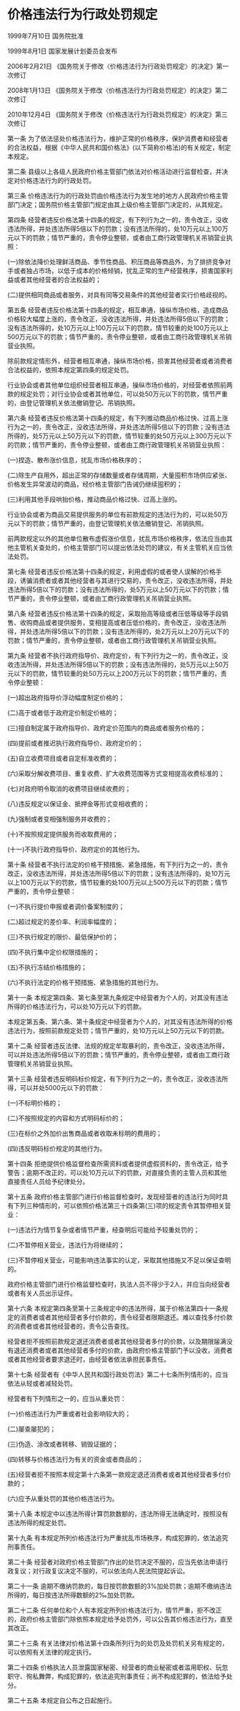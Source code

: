 # 价格违法行为行政处罚规定

1999年7月10日 国务院批准

1999年8月1日 国家发展计划委员会发布

2006年2月21日 《国务院关于修改〈价格违法行为行政处罚规定〉的决定》第一次修订

2008年1月13日 《国务院关于修改〈价格违法行为行政处罚规定〉的决定》第二次修订

2010年12月4日 《国务院关于修改〈价格违法行为行政处罚规定〉的决定》第三次修订

<!-- INFO END -->

第一条 为了依法惩处价格违法行为，维护正常的价格秩序，保护消费者和经营者的合法权益，根据《中华人民共和国价格法》(以下简称价格法)的有关规定，制定本规定。

第二条 县级以上各级人民政府价格主管部门依法对价格活动进行监督检查，并决定对价格违法行为的行政处罚。

第三条 价格违法行为的行政处罚由价格违法行为发生地的地方人民政府价格主管部门决定；国务院价格主管部门规定由其上级价格主管部门决定的，从其规定。

第四条 经营者违反价格法第十四条的规定，有下列行为之一的，责令改正，没收违法所得，并处违法所得5倍以下的罚款；没有违法所得的，处10万元以上100万元以下的罚款；情节严重的，责令停业整顿，或者由工商行政管理机关吊销营业执照：

(一)除依法降价处理鲜活商品、季节性商品、积压商品等商品外，为了排挤竞争对手或者独占市场，以低于成本的价格倾销，扰乱正常的生产经营秩序，损害国家利益或者其他经营者的合法权益的；

(二)提供相同商品或者服务，对具有同等交易条件的其他经营者实行价格歧视的。

第五条 经营者违反价格法第十四条的规定，相互串通，操纵市场价格，造成商品价格较大幅度上涨的，责令改正，没收违法所得，并处违法所得5倍以下的罚款；没有违法所得的，处10万元以上100万元以下的罚款，情节较重的处100万元以上500万元以下的罚款；情节严重的，责令停业整顿，或者由工商行政管理机关吊销营业执照。

除前款规定情形外，经营者相互串通，操纵市场价格，损害其他经营者或者消费者合法权益的，依照本规定第四条的规定处罚。

行业协会或者其他单位组织经营者相互串通，操纵市场价格的，对经营者依照前两款的规定处罚；对行业协会或者其他单位，可以处50万元以下的罚款，情节严重的，由登记管理机关依法撤销登记、吊销执照。

第六条 经营者违反价格法第十四条的规定，有下列推动商品价格过快、过高上涨行为之一的，责令改正，没收违法所得，并处违法所得5倍以下的罚款；没有违法所得的，处5万元以上50万元以下的罚款，情节较重的处50万元以上300万元以下的罚款；情节严重的，责令停业整顿，或者由工商行政管理机关吊销营业执照：

(一)捏造、散布涨价信息，扰乱市场价格秩序的；

(二)除生产自用外，超出正常的存储数量或者存储周期，大量囤积市场供应紧张、价格发生异常波动的商品，经价格主管部门告诫仍继续囤积的；

(三)利用其他手段哄抬价格，推动商品价格过快、过高上涨的。

行业协会或者为商品交易提供服务的单位有前款规定的违法行为的，可以处50万元以下的罚款；情节严重的，由登记管理机关依法撤销登记、吊销执照。

前两款规定以外的其他单位散布虚假涨价信息，扰乱市场价格秩序，依法应当由其他主管机关查处的，价格主管部门可以提出依法处罚的建议，有关主管机关应当依法处罚。

第七条 经营者违反价格法第十四条的规定，利用虚假的或者使人误解的价格手段，诱骗消费者或者其他经营者与其进行交易的，责令改正，没收违法所得，并处违法所得5倍以下的罚款；没有违法所得的，处5万元以上50万元以下的罚款；情节严重的，责令停业整顿，或者由工商行政管理机关吊销营业执照。

第八条 经营者违反价格法第十四条的规定，采取抬高等级或者压低等级等手段销售、收购商品或者提供服务，变相提高或者压低价格的，责令改正，没收违法所得，并处违法所得5倍以下的罚款；没有违法所得的，处2万元以上20万元以下的罚款；情节严重的，责令停业整顿，或者由工商行政管理机关吊销营业执照。

第九条 经营者不执行政府指导价、政府定价，有下列行为之一的，责令改正，没收违法所得，并处违法所得5倍以下的罚款；没有违法所得的，处5万元以上50万元以下的罚款，情节较重的处50万元以上200万元以下的罚款；情节严重的，责令停业整顿：

(一)超出政府指导价浮动幅度制定价格的；

(二)高于或者低于政府定价制定价格的；

(三)擅自制定属于政府指导价、政府定价范围内的商品或者服务价格的；

(四)提前或者推迟执行政府指导价、政府定价的；

(五)自立收费项目或者自定标准收费的；

(六)采取分解收费项目、重复收费、扩大收费范围等方式变相提高收费标准的；

(七)对政府明令取消的收费项目继续收费的；

(八)违反规定以保证金、抵押金等形式变相收费的；

(九)强制或者变相强制服务并收费的；

(十)不按照规定提供服务而收取费用的；

(十一)不执行政府指导价、政府定价的其他行为。

第十条 经营者不执行法定的价格干预措施、紧急措施，有下列行为之一的，责令改正，没收违法所得，并处违法所得5倍以下的罚款；没有违法所得的，处10万元以上100万元以下的罚款，情节较重的处100万元以上500万元以下的罚款；情节严重的，责令停业整顿：

(一)不执行提价申报或者调价备案制度的；

(二)超过规定的差价率、利润率幅度的；

(三)不执行规定的限价、最低保护价的；

(四)不执行集中定价权限措施的；

(五)不执行冻结价格措施的；

(六)不执行法定的价格干预措施、紧急措施的其他行为。

第十一条 本规定第四条、第七条至第九条规定中经营者为个人的，对其没有违法所得的价格违法行为，可以处10万元以下的罚款。

本规定第五条、第六条、第十条规定中经营者为个人的，对其没有违法所得的价格违法行为，按照前款规定处罚；情节严重的，处10万元以上50万元以下的罚款。

第十二条 经营者违反法律、法规的规定牟取暴利的，责令改正，没收违法所得，可以并处违法所得5倍以下的罚款；情节严重的，责令停业整顿，或者由工商行政管理机关吊销营业执照。

第十三条 经营者违反明码标价规定，有下列行为之一的，责令改正，没收违法所得，可以并处5000元以下的罚款：

(一)不标明价格的；

(二)不按照规定的内容和方式明码标价的；

(三)在标价之外加价出售商品或者收取未标明的费用的；

(四)违反明码标价规定的其他行为。

第十四条 拒绝提供价格监督检查所需资料或者提供虚假资料的，责令改正，给予警告；逾期不改正的，可以处10万元以下的罚款，对直接负责的主管人员和其他直接责任人员给予纪律处分。

第十五条 政府价格主管部门进行价格监督检查时，发现经营者的违法行为同时具有下列三种情形的，可以依照价格法第三十四条第(三)项的规定责令其暂停相关营业：

(一)违法行为情节复杂或者情节严重，经查明后可能给予较重处罚的；

(二)不暂停相关营业，违法行为将继续的；

(三)不暂停相关营业，可能影响违法事实的认定，采取其他措施又不足以保证查明的。

政府价格主管部门进行价格监督检查时，执法人员不得少于2人，并应当向经营者或者有关人员出示证件。

第十六条 本规定第四条至第十三条规定中的违法所得，属于价格法第四十一条规定的消费者或者其他经营者多付价款的，责令经营者限期退还。难以查找多付价款的消费者或者其他经营者的，责令公告查找。

经营者拒不按照前款规定退还消费者或者其他经营者多付的价款，以及期限届满没有退还消费者或者其他经营者多付的价款，由政府价格主管部门予以没收，消费者或者其他经营者要求退还时，由经营者依法承担民事责任。

第十七条 经营者有《中华人民共和国行政处罚法》第二十七条所列情形的，应当依法从轻或者减轻处罚。

经营者有下列情形之一的，应当从重处罚：

(一)价格违法行为严重或者社会影响较大的；

(二)屡查屡犯的；

(三)伪造、涂改或者转移、销毁证据的；

(四)转移与价格违法行为有关的资金或者商品的；

(五)经营者拒不按照本规定第十六条第一款规定退还消费者或者其他经营者多付价款的；

(六)应予从重处罚的其他价格违法行为。

第十八条 本规定中以违法所得计算罚款数额的，违法所得无法确定时，按照没有违法所得的规定处罚。

第十九条 有本规定所列价格违法行为严重扰乱市场秩序，构成犯罪的，依法追究刑事责任。

第二十条 经营者对政府价格主管部门作出的处罚决定不服的，应当先依法申请行政复议；对行政复议决定不服的，可以依法向人民法院提起诉讼。

第二十一条 逾期不缴纳罚款的，每日按罚款数额的3%加处罚款；逾期不缴纳违法所得的，每日按违法所得数额的2‰加处罚款。

第二十二条 任何单位和个人有本规定所列价格违法行为，情节严重，拒不改正的，政府价格主管部门除依照本规定给予处罚外，可以公告其价格违法行为，直至其改正。

第二十三条 有关法律对价格法第十四条所列行为的处罚及处罚机关另有规定的，可以依照有关法律的规定执行。

第二十四条 价格执法人员泄露国家秘密、经营者的商业秘密或者滥用职权、玩忽职守、徇私舞弊，构成犯罪的，依法追究刑事责任；尚不构成犯罪的，依法给予处分。

第二十五条 本规定自公布之日起施行。